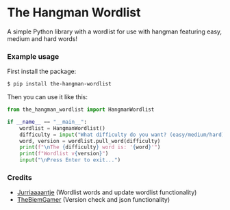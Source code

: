# The Hangman Wordlist
A simple Python library with a wordlist for use with hangman featuring easy, medium and hard words!

### Example usage
First install the package:
```bash
$ pip install the-hangman-wordlist
```
Then you can use it like this:
```py
from the_hangman_wordlist import HangmanWordlist

if __name__ == "__main__":
    wordlist = HangmanWordlist()
    difficulty = input("What difficulty do you want? (easy/medium/hard): ")
    word, version = wordlist.pull_word(difficulty)
    print(f"\nThe {difficulty} word is: '{word}'")
    print(f"Wordlist v{version}")
    input("\nPress Enter to exit...")
```

### Credits
- [Jurriaaaantje](https://github.com/Jurriaaaantje) (Wordlist words and update wordlist functionality)
- [TheBiemGamer](https://github.com/TheBiemGamer) (Version check and json functionality)
